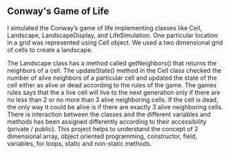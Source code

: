 ## Conway's Game of Life

I simulated the Conway’s game of life implementing classes like Cell, Landscape, LandscapeDisplay, and LifeSimulation. 
One particular location in a grid was represented using Cell object. 
We used a two dimensional grid of cells to create a landscape. 

The Landscape class has a method called getNeighbors() that returns the neighbors of a cell. 
The updateState() method in the Cell class checked the number of alive neighbors of a particular cell and updated the state of the cell either as alive or dead according to the rules of the game. 
The games rules says that the a live cell will live to the next generation only if there are no less than 2 or no more than 3 alive neighboring cells. 
If the cell is dead, the only way it could be alive is if there are exactly 3 alive neighboring cells. 
There is interaction between the classes and the different variables and methods has been assigned differently according to their accessibility (private / public). 
This project helps to understand the concept of 2 dimensional array, object oriented programming, constructor, field, variables, for loops, static and non-static methods.
